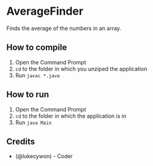 # AverageFinder
Finds the average of the numbers in an array.  

## How to compile  
1. Open the Command Prompt  
2. ``cd`` to the folder in which you unziped the application  
3. Run ``javac *.java``  

## How to run
1. Open the Command Prompt
2. ``cd`` to the folder in which the application is in  
3. Run ``java Main``

## Credits
- (@lukecywon) - Coder
